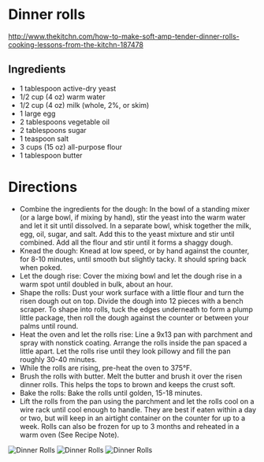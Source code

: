 # Dinner rolls
http://www.thekitchn.com/how-to-make-soft-amp-tender-dinner-rolls-cooking-lessons-from-the-kitchn-187478

## Ingredients
* 1 tablespoon active-dry yeast
* 1/2 cup (4 oz) warm water
* 1/2 cup (4 oz) milk (whole, 2%, or skim)
* 1 large egg
* 2 tablespoons vegetable oil
* 2 tablespoons sugar
* 1 teaspoon salt
* 3 cups (15 oz) all-purpose flour
* 1 tablespoon butter

# Directions
* Combine the ingredients for the dough: In the bowl of a standing mixer (or a large bowl, if mixing by hand), stir the yeast into the warm water and let it sit until dissolved. In a separate bowl, whisk together the milk, egg, oil, sugar, and salt. Add this to the yeast mixture and stir until combined. Add all the flour and stir until it forms a shaggy dough.
* Knead the dough: Knead at low speed, or by hand against the counter, for 8-10 minutes, until smooth but slightly tacky. It should spring back when poked.
* Let the dough rise: Cover the mixing bowl and let the dough rise in a warm spot until doubled in bulk, about an hour.
* Shape the rolls: Dust your work surface with a little flour and turn the risen dough out on top. Divide the dough into 12 pieces with a bench scraper. To shape into rolls, tuck the edges underneath to form a plump little package, then roll the dough against the counter or between your palms until round.
* Heat the oven and let the rolls rise: Line a 9x13 pan with parchment and spray with nonstick coating. Arrange the rolls inside the pan spaced a little apart. Let the rolls rise until they look pillowy and fill the pan roughly 30-40 minutes.
* While the rolls are rising, pre-heat the oven to 375°F.
* Brush the rolls with butter. Melt the butter and brush it over the risen dinner rolls. This helps the tops to brown and keeps the crust soft.
* Bake the rolls: Bake the rolls until golden, 15-18 minutes.
* Lift the rolls from the pan using the parchment and let the rolls cool on a wire rack until cool enough to handle. They are best if eaten within a day or two, but will keep in an airtight container on the counter for up to a week. Rolls can also be frozen for up to 3 months and reheated in a warm oven (See Recipe Note).

![Dinner Rolls](http://i.imgur.com/DeyBBq4.jpg)
![Dinner Rolls](http://i.imgur.com/HCKG3rX.jpg)
![Dinner Rolls](http://i.imgur.com/EmkFEQT.jpg?1)
